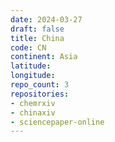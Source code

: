 ```yaml
---
date: 2024-03-27
draft: false
title: China
code: CN
continent: Asia
latitude:
longitude:
repo_count: 3
repositories:
- chemrxiv
- chinaxiv
- sciencepaper-online
---
```



